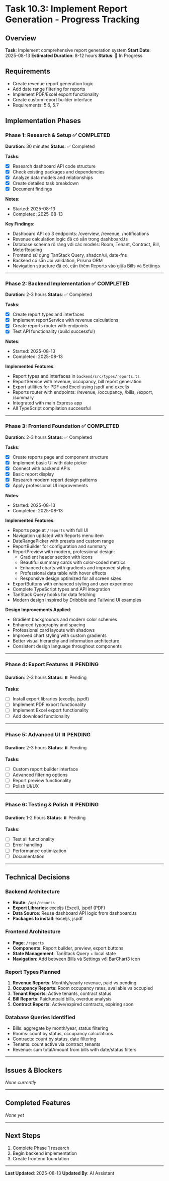 
# Task 10.3: Implement Report Generation - Progress Tracking

## Overview
**Task**: Implement comprehensive report generation system
**Start Date**: 2025-08-13
**Estimated Duration**: 8-12 hours
**Status**: 🚀 In Progress

## Requirements
- Create revenue report generation logic
- Add date range filtering for reports
- Implement PDF/Excel export functionality
- Create custom report builder interface
- Requirements: 5.6, 5.7

## Implementation Phases

### Phase 1: Research & Setup ✅ COMPLETED
**Duration**: 30 minutes
**Status**: ✅ Completed

**Tasks**:
- [x] Research dashboard API code structure
- [x] Check existing packages and dependencies
- [x] Analyze data models and relationships
- [x] Create detailed task breakdown
- [x] Document findings

**Notes**:
- Started: 2025-08-13
- Completed: 2025-08-13

**Key Findings**:
- Dashboard API có 3 endpoints: /overview, /revenue, /notifications
- Revenue calculation logic đã có sẵn trong dashboard.ts
- Database schema rõ ràng với các models: Room, Tenant, Contract, Bill, MeterReading
- Frontend sử dụng TanStack Query, shadcn/ui, date-fns
- Backend có sẵn Joi validation, Prisma ORM
- Navigation structure đã có, cần thêm Reports vào giữa Bills và Settings

---

### Phase 2: Backend Implementation ✅ COMPLETED
**Duration**: 2-3 hours
**Status**: ✅ Completed

**Tasks**:
- [x] Create report types and interfaces
- [x] Implement reportService with revenue calculations
- [x] Create reports router with endpoints
- [x] Test API functionality (build successful)

**Notes**:
- Started: 2025-08-13
- Completed: 2025-08-13

**Implemented Features**:
- Report types and interfaces in `backend/src/types/reports.ts`
- ReportService with revenue, occupancy, bill report generation
- Export utilities for PDF and Excel using jspdf and exceljs
- Reports router with endpoints: /revenue, /occupancy, /bills, /export, /summary
- Integrated with main Express app
- All TypeScript compilation successful

---

### Phase 3: Frontend Foundation ✅ COMPLETED
**Duration**: 2-3 hours
**Status**: ✅ Completed

**Tasks**:
- [x] Create reports page and component structure
- [x] Implement basic UI with date picker
- [x] Connect with backend APIs
- [x] Basic report display
- [x] Research modern report design patterns
- [x] Apply professional UI improvements

**Notes**:
- Started: 2025-08-13
- Completed: 2025-08-13

**Implemented Features**:
- Reports page at `/reports` with full UI
- Navigation updated with Reports menu item
- DateRangePicker with presets and custom range
- ReportBuilder for configuration and summary
- ReportPreview with modern, professional design:
  * Gradient header section with icons
  * Beautiful summary cards with color-coded metrics
  * Enhanced charts with gradients and improved styling
  * Professional data table with hover effects
  * Responsive design optimized for all screen sizes
- ExportButtons with enhanced styling and user experience
- Complete TypeScript types and API integration
- TanStack Query hooks for data fetching
- Modern design inspired by Dribbble and Tailwind UI examples

**Design Improvements Applied**:
- Gradient backgrounds and modern color schemes
- Enhanced typography and spacing
- Professional card layouts with shadows
- Improved chart styling with custom gradients
- Better visual hierarchy and information architecture
- Consistent design language throughout components

---

### Phase 4: Export Features ⏸️ PENDING
**Duration**: 2-3 hours
**Status**: ⏸️ Pending

**Tasks**:
- [ ] Install export libraries (exceljs, jspdf)
- [ ] Implement PDF export functionality
- [ ] Implement Excel export functionality
- [ ] Add download functionality

---

### Phase 5: Advanced UI ⏸️ PENDING
**Duration**: 2-3 hours
**Status**: ⏸️ Pending

**Tasks**:
- [ ] Custom report builder interface
- [ ] Advanced filtering options
- [ ] Report preview functionality
- [ ] Polish UI/UX

---

### Phase 6: Testing & Polish ⏸️ PENDING
**Duration**: 1-2 hours
**Status**: ⏸️ Pending

**Tasks**:
- [ ] Test all functionality
- [ ] Error handling
- [ ] Performance optimization
- [ ] Documentation

---

## Technical Decisions

### Backend Architecture
- **Route**: `/api/reports`
- **Export Libraries**: exceljs (Excel), jspdf (PDF)
- **Data Source**: Reuse dashboard API logic from dashboard.ts
- **Packages to install**: exceljs, jspdf

### Frontend Architecture
- **Page**: `/reports`
- **Components**: Report builder, preview, export buttons
- **State Management**: TanStack Query + local state
- **Navigation**: Add between Bills và Settings với BarChart3 icon

### Report Types Planned
1. **Revenue Reports**: Monthly/yearly revenue, paid vs pending
2. **Occupancy Reports**: Room occupancy rates, available vs occupied
3. **Tenant Reports**: Active tenants, contract status
4. **Bill Reports**: Paid/unpaid bills, overdue analysis
5. **Contract Reports**: Active/expired contracts, expiring soon

### Database Queries Identified
- Bills: aggregate by month/year, status filtering
- Rooms: count by status, occupancy calculations
- Contracts: count by status, date filtering
- Tenants: count active via contract_tenants
- Revenue: sum totalAmount from bills with date/status filters

---

## Issues & Blockers
*None currently*

---

## Completed Features
*None yet*

---

## Next Steps
1. Complete Phase 1 research
2. Begin backend implementation
3. Create frontend foundation

---

**Last Updated**: 2025-08-13
**Updated By**: AI Assistant
